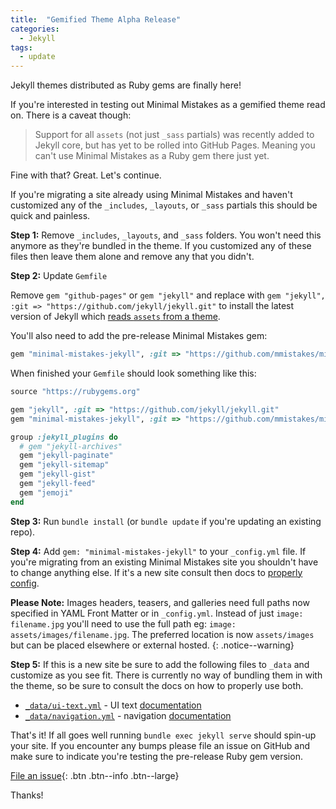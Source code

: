 ```yaml
---
title:  "Gemified Theme Alpha Release"
categories: 
  - Jekyll
tags:
  - update
---
```


Jekyll themes distributed as Ruby gems are finally here!

If you're interested in testing out Minimal Mistakes as a gemified theme read on. There is a caveat though:

> Support for all `assets` (not just `_sass` partials) was recently added to Jekyll core, but has yet to be rolled into GitHub Pages. Meaning you can't use Minimal Mistakes as a Ruby gem there just yet.

Fine with that? Great. Let's continue.

If you're migrating a site already using Minimal Mistakes and haven't customized any of the `_includes`, `_layouts`, or `_sass` partials this should be quick and painless.

**Step 1:** Remove `_includes`, `_layouts`, and `_sass` folders. You won't need this anymore as they're bundled in the theme. If you customized any of these files then leave them alone and remove any that you didn't.

**Step 2:** Update `Gemfile`

Remove `gem "github-pages"` or `gem "jekyll"` and replace with `gem "jekyll", :git => "https://github.com/jekyll/jekyll.git"` to install the latest version of Jekyll which [reads `assets` from a theme](https://github.com/jekyll/jekyll/pull/5364). 

You'll also need to add the pre-release Minimal Mistakes gem: 

```ruby
gem "minimal-mistakes-jekyll", :git => "https://github.com/mmistakes/minimal-mistakes.git", :branch => "feature/theme-gem"`
```

When finished your `Gemfile` should look something like this:

```ruby
source "https://rubygems.org"

gem "jekyll", :git => "https://github.com/jekyll/jekyll.git"
gem "minimal-mistakes-jekyll", :git => "https://github.com/mmistakes/minimal-mistakes.git", :branch => "feature/theme-gem"

group :jekyll_plugins do
  # gem "jekyll-archives"
  gem "jekyll-paginate"
  gem "jekyll-sitemap"
  gem "jekyll-gist"
  gem "jekyll-feed"
  gem "jemoji"
end
```

**Step 3:** Run `bundle install` (or `bundle update` if you're updating an existing repo).

**Step 4:** Add `gem: "minimal-mistakes-jekyll"` to your `_config.yml` file. If you're migrating from an existing Minimal Mistakes site you shouldn't have to change anything else. If it's a new site consult then docs to [properly config](https://mmistakes.github.io/minimal-mistakes/docs/configuration/).

**Please Note:** Images headers, teasers, and galleries need full paths now specified in YAML Front Matter or in `_config.yml`. Instead of just `image: filename.jpg` you'll need to use the full path eg: `image: assets/images/filename.jpg`. The preferred location is now `assets/images` but can be placed elsewhere or external hosted.
{: .notice--warning}

**Step 5:** If this is a new site be sure to add the following files to `_data` and customize as you see fit. There is currently no way of bundling them in with the theme, so be sure to consult the docs on how to properly use both.

- [`_data/ui-text.yml`](https://github.com/mmistakes/minimal-mistakes/blob/master/_data/ui-text.yml) - UI text [documentation](https://mmistakes.github.io/minimal-mistakes/docs/ui-text/)
- [`_data/navigation.yml`](https://github.com/mmistakes/minimal-mistakes/blob/master/_data/navigation.yml) - navigation [documentation](https://mmistakes.github.io/minimal-mistakes/docs/navigation/)

That's it! If all goes well running `bundle exec jekyll serve` should spin-up your site. If you encounter any bumps please file an issue on GitHub and make sure to indicate you're testing the pre-release Ruby gem version.

[File an issue](https://github.com/mmistakes/minimal-mistakes/issues/new){: .btn .btn--info .btn--large}

Thanks!